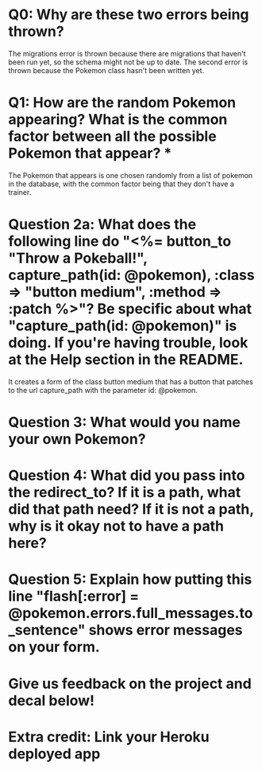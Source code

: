 # Q0: Why are these two errors being thrown?
The migrations error is thrown because there are migrations that haven't been run yet, so the schema might not be up to date.
The second error is thrown because the Pokemon class hasn't been written yet.

# Q1: How are the random Pokemon appearing? What is the common factor between all the possible Pokemon that appear? *
The Pokemon that appears is one chosen randomly from a list of pokemon in the database, with the common factor being that they  don't have a trainer.

# Question 2a: What does the following line do "<%= button_to "Throw a Pokeball!", capture_path(id: @pokemon), :class => "button medium", :method => :patch %>"? Be specific about what "capture_path(id: @pokemon)" is doing. If you're having trouble, look at the Help section in the README.
It creates a form of the class button medium that has a button that patches to the url capture_path with the parameter id: @pokemon.

# Question 3: What would you name your own Pokemon?

# Question 4: What did you pass into the redirect_to? If it is a path, what did that path need? If it is not a path, why is it okay not to have a path here?

# Question 5: Explain how putting this line "flash[:error] = @pokemon.errors.full_messages.to_sentence" shows error messages on your form.

# Give us feedback on the project and decal below!

# Extra credit: Link your Heroku deployed app
